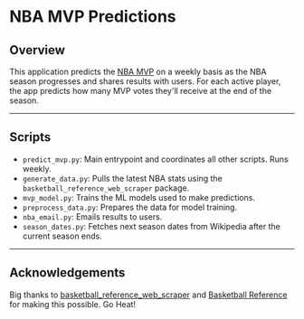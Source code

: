 # NBA MVP Predictions

## Overview

This application predicts the [NBA MVP](https://en.wikipedia.org/wiki/NBA_Most_Valuable_Player) on a weekly basis as the NBA season progresses and shares results with users. For each active player, the app predicts how many MVP votes they'll receive at the end of the season.

---

## Scripts

- `predict_mvp.py`: Main entrypoint and coordinates all other scripts. Runs weekly.  
- `generate_data.py`: Pulls the latest NBA stats using the `basketball_reference_web_scraper` package.
- `mvp_model.py`: Trains the ML models used to make predictions.  
- `preprocess_data.py`: Prepares the data for model training.  
- `nba_email.py`: Emails results to users.
- `season_dates.py`: Fetches next season dates from Wikipedia after the current season ends.

---

## Acknowledgements

Big thanks to [basketball_reference_web_scraper](https://github.com/jaebradley/basketball_reference_web_scraper) and [Basketball Reference](https://www.basketball-reference.com/) for making this possible. Go Heat!